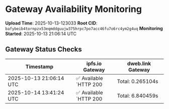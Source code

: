 # Gateway Availability Monitoring

**Upload Time**: 2025-10-13-123033
**Root CID**: `bafybeib4tornpzx53eqmddguujw375hrpc7po7acc46fu7o6rc4ym2g4uq`
**Monitoring Started**: 2025-10-13 21:06:14 UTC

## Gateway Status Checks

| Timestamp | ipfs.io Gateway | dweb.link Gateway |
|-----------|-----------------|-------------------|
| 2025-10-13 21:06:14 UTC | ✅ Available<br>`HTTP 200 | Total: 0.265104s | DNS: 0.131644s | Connect: 0.141241s | Transfer: 0.264806s | Size: 50098 bytes` | ✅ Available<br>`HTTP 200 | Total: 2.652177s | DNS: 0.022891s | Connect: 0.041018s | Transfer: 2.651644s | Size: 50098 bytes` |
| 2025-10-14 13:41:24 UTC | ✅ Available<br>`HTTP 200 | Total: 6.840459s | DNS: 0.009384s | Connect: 0.015706s | Transfer: 6.840187s | Size: 50098 bytes` | ✅ Available<br>`HTTP 200 | Total: 3.076506s | DNS: 0.081753s | Connect: 0.087338s | Transfer: 3.076146s | Size: 50098 bytes` |
